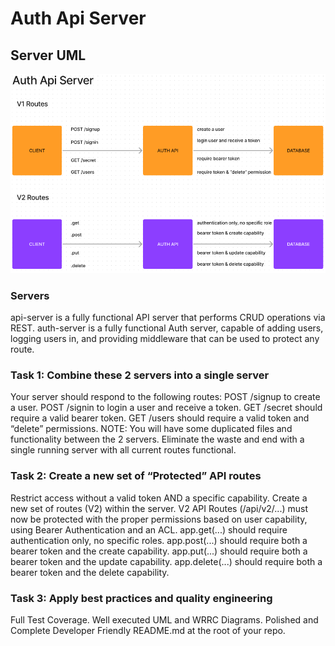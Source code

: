 # Auth Api Server

## Server UML

<img src='authapiwb.png'>

### Servers

api-server is a fully functional API server that performs CRUD operations via REST.
auth-server is a fully functional Auth server, capable of adding users, logging users in, and providing middleware that can be used to protect any route.

### Task 1: Combine these 2 servers into a single server

Your server should respond to the following routes:
POST /signup to create a user.
POST /signin to login a user and receive a token.
GET /secret should require a valid bearer token.
GET /users should require a valid token and “delete” permissions.
NOTE: You will have some duplicated files and functionality between the 2 servers. Eliminate the waste and end with a single running server with all current routes functional.

### Task 2: Create a new set of “Protected” API routes

Restrict access without a valid token AND a specific capability.
Create a new set of routes (V2) within the server.
V2 API Routes (/api/v2/...) must now be protected with the proper permissions based on user capability, using Bearer Authentication and an ACL.
app.get(...) should require authentication only, no specific roles.
app.post(...) should require both a bearer token and the create capability.
app.put(...) should require both a bearer token and the update capability.
app.delete(...) should require both a bearer token and the delete capability.

### Task 3: Apply best practices and quality engineering

Full Test Coverage.
Well executed UML and WRRC Diagrams.
Polished and Complete Developer Friendly README.md at the root of your repo.
